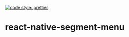 [![code style: prettier](https://img.shields.io/badge/code_style-prettier-ff69b4.svg?style=flat-square)](https://github.com/prettier/prettier)

# react-native-segment-menu
